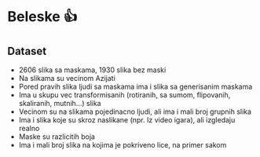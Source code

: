 # Beleske :thumbsup:

## Dataset

- 2606 slika sa maskama, 1930 slika bez maski
- Na slikama su vecinom Azijati
- Pored pravih slika ljudi sa maskama ima i slika sa generisanim maskama
- Ima u skupu vec transformisanih (rotiranih, sa sumom, flipovanih, skaliranih, mutnih...) slika
- Vecinom su na slikama pojedinacno ljudi, ali ima i mali broj grupnih slika
- Ima i slika koje su skroz naslikane (npr. Iz video igara), ali izgledaju realno
- Maske su razlicitih boja
- Ima i mali broj slika na kojima je pokriveno lice, na primer sakom
